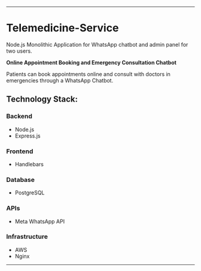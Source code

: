 
---

# Telemedicine-Service

Node.js Monolithic Application for WhatsApp chatbot and admin panel for two users.

**Online Appointment Booking and Emergency Consultation Chatbot**

Patients can book appointments online and consult with doctors in emergencies through a WhatsApp Chatbot.

## Technology Stack:

### Backend
- Node.js
- Express.js

### Frontend
- Handlebars

### Database
- PostgreSQL

### APIs
- Meta WhatsApp API

### Infrastructure
- AWS
- Nginx

---
